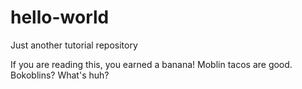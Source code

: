 # hello-world
Just another tutorial repository

If you are reading this, you earned a banana!
Moblin tacos are good.
Bokoblins? What's huh?
